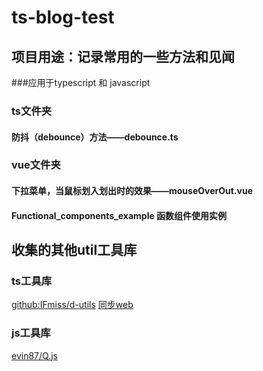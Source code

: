 # ts-blog-test

## 项目用途：记录常用的一些方法和见闻

###应用于typescript 和 javascript

### ts文件夹

#### 防抖（debounce）方法——debounce.ts

### vue文件夹

#### 下拉菜单，当鼠标划入划出时的效果——mouseOverOut.vue

#### Functional_components_example 函数组件使用实例

## 收集的其他util工具库

### ts工具库 
[github:IFmiss/d-utils](https://github.com/IFmiss/d-utils) [同步web](https://d-utils.daiwei.site)

### js工具库
[evin87/Q.js](https://github.com/devin87/Q.js)